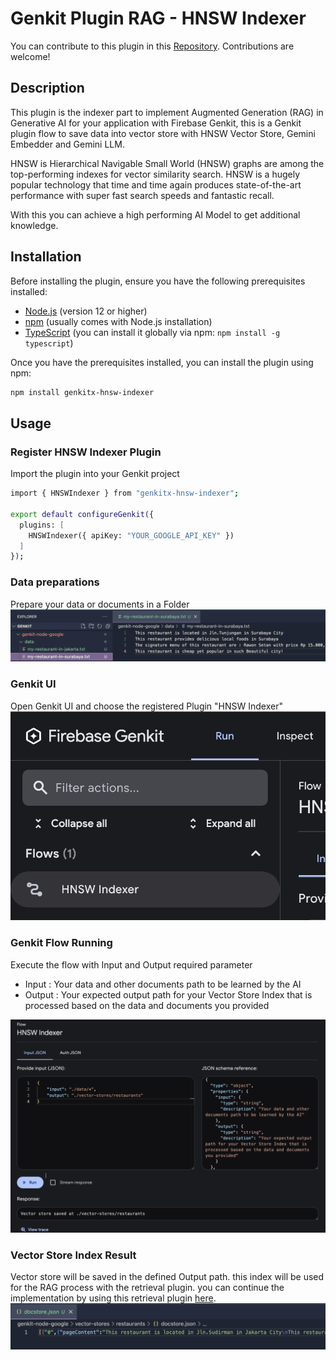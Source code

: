 # Genkit Plugin RAG - HNSW Indexer
You can contribute to this plugin in this [Repository](https://github.com/retzd-tech/genkitx-hnsw-indexer).
Contributions are welcome!

## Description
This plugin is the indexer part to implement Augmented Generation (RAG) in Generative AI for your application with Firebase Genkit, this is a Genkit plugin flow to save data into vector store with HNSW Vector Store, Gemini Embedder and Gemini LLM.

HNSW is Hierarchical Navigable Small World (HNSW) graphs are among the top-performing indexes for vector similarity search. HNSW is a hugely popular technology that time and time again produces state-of-the-art performance with super fast search speeds and fantastic recall.

With this you can achieve a high performing AI Model to get additional knowledge.

## Installation
Before installing the plugin, ensure you have the following prerequisites installed:
- [Node.js](https://nodejs.org/) (version 12 or higher)
- [npm](https://www.npmjs.com/) (usually comes with Node.js installation)
- [TypeScript](https://www.typescriptlang.org/) (you can install it globally via npm: `npm install -g typescript`)

Once you have the prerequisites installed, you can install the plugin using npm:

```bash
npm install genkitx-hnsw-indexer
```

## Usage

### Register HNSW Indexer Plugin
Import the plugin into your Genkit project
```bash
import { HNSWIndexer } from "genkitx-hnsw-indexer";

export default configureGenkit({
  plugins: [
    HNSWIndexer({ apiKey: "YOUR_GOOGLE_API_KEY" })
  ]
});
```

### Data preparations
Prepare your data or documents in a Folder
![Restaurants data](https://github.com/retzd-tech/genkitx-hnsw-indexer/blob/main/assets/restaurants-data.png?raw=true)

### Genkit UI
Open Genkit UI and choose the registered Plugin "HNSW Indexer"
![Genkit UI Flow List](https://github.com/retzd-tech/genkitx-hnsw-indexer/blob/main/assets/genkit-ui-flow.png?raw=true)

### Genkit Flow Running
Execute the flow with Input and Output required parameter
- Input : Your data and other documents path to be learned by the AI
- Output : Your expected output path for your Vector Store Index that is processed based on the data and documents you provided

![Genkit UI Flow Run](https://github.com/retzd-tech/genkitx-hnsw-indexer/blob/main/assets/genkit-ui-flow-plugin.png?raw=true)

### Vector Store Index Result
Vector store will be saved in the defined Output path. this index will be used for the RAG process with the retrieval plugin. you can continue the implementation by using this retrieval plugin [here](https://www.npmjs.com/package/genkitx-hnsw).
![HNSW Vector](https://github.com/retzd-tech/genkitx-hnsw-indexer/blob/main/assets/vector-result.png?raw=true)